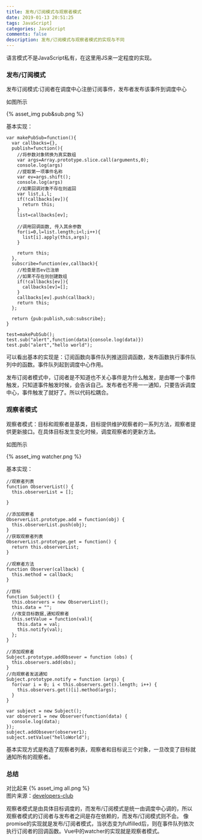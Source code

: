 ```yaml
---
title: 发布/订阅模式与观察者模式
date: 2019-01-13 20:51:25
tags: JavaScript]
categories: JavaScript
comments: false
description: 发布/订阅模式与观察者模式的实现与不同
---
```


语言模式不是JavaScript私有，在这里用JS来一定程度的实现。

### 发布/订阅模式

发布订阅模式:订阅者在调度中心注册订阅事件，发布者发布该事件到调度中心

如图所示

{% asset_img pub&sub.png %} 

基本实现：

    var makePubSub=function(){
      var callbacks={},
      publish=function(){
        //将参数对象转换为真实数组
        var args=Array.prototype.slice.call(arguments,0);
        console.log(args)
        //提取第一项事件名称
        var ev=args.shift();
        console.log(args)
        //如果回调对象不存在则返回
        var list,i,l;
        if(!callbacks[ev]){
          return this;
        }
        list=callbacks[ev];

        //调用回调函数, 传入其余参数
        for(i=0,l=list.length;i<l;i++){
          list[i].apply(this,args);
        }

        return this;
      },
      subscribe=function(ev,callback){
        //检查是否ev已注册
        //如果不存在则创建数组
        if(!callbacks[ev]){
          callbacks[ev]=[];
        }
        callbacks[ev].push(callback);
        return this;
      };

      return {pub:publish,sub:subscribe};
    }

    test=makePubSub();
    test.sub("alert",function(data){console.log(data)})
    test.pub("alert","hello world");

可以看出基本的实现是：订阅函数向事件队列推送回调函数，发布函数执行事件队列中的函数。事件队列起到调度中心作用。

发布订阅者模式中，订阅者是不知道也不关心事件是为什么触发，是由哪一个事件触发，只知道事件触发时候，会告诉自己。发布者也不用一一通知，只要告诉调度中心，事件触发了就好了。所以代码松耦合。

### 观察者模式

观察者模式：目标和观察者是基类，目标提供维护观察者的一系列方法，观察者提供更新接口。在具体目标发生变化时候，调度观察者的更新方法。

如图所示

{% asset_img watcher.png %} 

基本实现：

    //观察者列表
    function ObserverList() {
      this.observerList = []; 
      
    }

    //添加观察者
    ObserverList.prototype.add = function(obj) {
      this.observerList.push(obj);
    }
    //获取观察者列表
    ObserverList.prototype.get = function() {
      return this.observerList;
    }

    //观察者方法
    function Observer(callback) {
      this.method = callback;
    }

    //目标
    function Subject() {
      this.observers = new ObserverList();
      this.data = "";
      //改变目标数据,通知观察者
      this.setValue = function(val){
        this.data = val;
        this.notify(val);
      };
    }

    //添加观察者
    Subject.prototype.addObsever = function (obs) {
      this.observers.add(obs);
    }
    //向观察者发送通知
    Subject.prototype.notify = function (args) {
      for(var i = 0; i < this.observers.get().length; i++) {
        this.observers.get()[i].method(args);
      }
    }

    var subject = new Subject();
    var observer1 = new Observer(function(data) {
      console.log(data);
    });
    subject.addObsever(observer1);
    subject.setValue("helloWorld");
   
基本实现方式是构造了观察者列表，观察者和目标说三个对象，一旦改变了目标就通知所有的观察者。

### 总结
对比起来
{% asset_img all.png %}   
图片来源：[developers-club](http://developers-club.com/posts/270339/)

观察者模式是由具体目标调度的，而发布/订阅模式是统一由调度中心调的，所以观察者模式的订阅者与发布者之间是存在依赖的，而发布/订阅模式则不会。
像promise的实现就是发布/订阅者模式，当状态变为fulfilled后，则在事件队列依次执行订阅者的回调函数。Vue中的watcher的实现就是观察者模式。